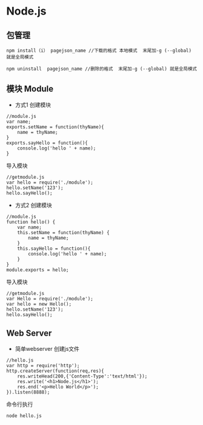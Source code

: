 # Node.js

## 包管理
```
npm install（i） pagejson_name //下载的格式 本地模式  末尾加-g (--global) 就是全局模式

npm uninstall  pagejson_name //删除的格式  末尾加-g (--global) 就是全局模式
```

## 模块 Module

- 方式1
创建模块
```
//module.js
var name;
exports.setName = function(thyName){
    name = thyName;
}
exports.sayHello = function(){
    console.log('hello ' + name);
}
```
导入模块
```
//getmodule.js
var hello = require('./module');
hello.setName('123');
hello.sayHello();
```

- 方式2
创建模块
```
//module.js
function hello() {
    var name;
    this.setName = function(thyName) {
        name = thyName;
    }
    this.sayHello = function(){
        console.log('hello ' + name);
    }
}
module.exports = hello;
```
导入模块
```
//getmodule.js
var Hello = require('./module');
var hello = new Hello();
hello.setName('123');
hello.sayHello();
```

## Web Server

- 简单webserver
创建js文件
```
//hello.js
var http = require('http');
http.createServer(function(req,res){
    res.writeHead(200,{'Content-Type':'text/html'});
    res.write('<h1>Node.js</h1>');
    res.end('<p>Hello World</p>');
}).listen(8888);
```
命令行执行
```
node hello.js
```